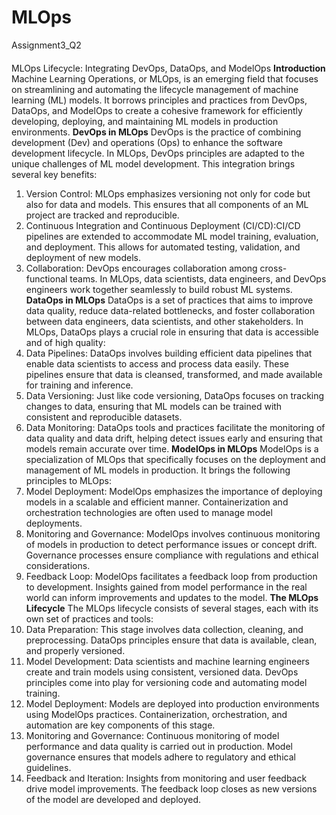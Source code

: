# MLOps
Assignment3_Q2
####
MLOps Lifecycle: Integrating DevOps, DataOps, and ModelOps
**Introduction**
Machine Learning Operations, or MLOps, is an emerging field that focuses on streamlining and automating the lifecycle management of machine learning (ML) models. It borrows principles and practices from DevOps, DataOps, and ModelOps to create a cohesive framework for efficiently developing, deploying, and maintaining ML models in production environments.
**DevOps in MLOps**
DevOps is the practice of combining development (Dev) and operations (Ops) to enhance the software development lifecycle. In MLOps, DevOps principles are adapted to the unique challenges of ML model development. This integration brings several key benefits:
1. Version Control: MLOps emphasizes versioning not only for code but also for data and models. This ensures that all components of an ML project are tracked and reproducible.
2. Continuous Integration and Continuous Deployment (CI/CD):CI/CD pipelines are extended to accommodate ML model training, evaluation, and deployment. This allows for automated testing, validation, and deployment of new models.
3. Collaboration: DevOps encourages collaboration among cross-functional teams. In MLOps, data scientists, data engineers, and DevOps engineers work together seamlessly to build robust ML systems.
**DataOps in MLOps**
DataOps is a set of practices that aims to improve data quality, reduce data-related bottlenecks, and foster collaboration between data engineers, data scientists, and other stakeholders. In MLOps, DataOps plays a crucial role in ensuring that data is accessible and of high quality:
1. Data Pipelines: DataOps involves building efficient data pipelines that enable data scientists to access and process data easily. These pipelines ensure that data is cleansed, transformed, and made available for training and inference.
2. Data Versioning: Just like code versioning, DataOps focuses on tracking changes to data, ensuring that ML models can be trained with consistent and reproducible datasets.
3. Data Monitoring: DataOps tools and practices facilitate the monitoring of data quality and data drift, helping detect issues early and ensuring that models remain accurate over time.
**ModelOps in MLOps**
ModelOps is a specialization of MLOps that specifically focuses on the deployment and management of ML models in production. It brings the following principles to MLOps:
1. Model Deployment: ModelOps emphasizes the importance of deploying models in a scalable and efficient manner. Containerization and orchestration technologies are often used to manage model deployments.
2. Monitoring and Governance: ModelOps involves continuous monitoring of models in production to detect performance issues or concept drift. Governance processes ensure compliance with regulations and ethical considerations.
3. Feedback Loop: ModelOps facilitates a feedback loop from production to development. Insights gained from model performance in the real world can inform improvements and updates to the model.
**The MLOps Lifecycle**
The MLOps lifecycle consists of several stages, each with its own set of practices and tools:
1. Data Preparation: This stage involves data collection, cleaning, and preprocessing. DataOps principles ensure that data is available, clean, and properly versioned.
2. Model Development: Data scientists and machine learning engineers create and train models using consistent, versioned data. DevOps principles come into play for versioning code and automating model training.
3. Model Deployment: Models are deployed into production environments using ModelOps practices. Containerization, orchestration, and automation are key components of this stage.
4. Monitoring and Governance: Continuous monitoring of model performance and data quality is carried out in production. Model governance ensures that models adhere to regulatory and ethical guidelines.
5. Feedback and Iteration: Insights from monitoring and user feedback drive model improvements. The feedback loop closes as new versions of the model are developed and deployed.
